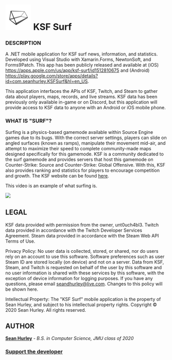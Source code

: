 # ![alt text](https://github.com/hurleysd/KSF_Surf/blob/master/KSF_Surf.iOS/Assets.xcassets/AppIcon.appiconset/Icon80.png "Title App Icon") KSF Surf

### DESCRIPTION
A .NET mobile application for KSF surf news, information, and statistics. Developed using Visual Studio with Xamarin.Forms, NewtonSoft, and Forms9Patch. This app has been publicly released and available at (iOS) https://apps.apple.com/us/app/ksf-surf/id1512810675 and (Android) https://play.google.com/store/apps/details?id=com.seanhurley.KSFSurf&hl=en_US.

This application interfaces the APIs of KSF, Twitch, and Steam to gather data about players, maps, records, and live streams. KSF data has been previously only available in-game or on Discord, but this application will provide access to KSF data to anyone with an Android or iOS mobile phone.

### WHAT IS "SURF"?

Surfing is a physics-based gamemode available within Source Engine games due to its bugs. With the correct server settings, players can slide on angled surfaces (known as ramps), manipulate their movement mid-air, and attempt to maximize their speed to complete community-made maps designed specifically for this gamemode. KSF is a community dedicated to the surf gamemode and provides servers that host this gamemode on Counter-Strike: Source and Counter-Strike: Global Offensive. With this, KSF also provides ranking and statistics for players to encourage competition and growth. The KSF website can be found [here](http://surftimer.com).

This video is an example of what surfing is. 

[![](http://img.youtube.com/vi/tn67W-nsi9M/0.jpg)](http://www.youtube.com/watch?v=tn67W-nsi9M "")

## LEGAL
KSF data provided with permission from the owner, unt0uch4bl3. Twitch data provided in accordance with the Twitch Developer Services Agreement. Steam data provided in accordance with the Steam Web API Terms of Use.

Privacy Policy: No user data is collected, stored, or shared, nor do users rely on an account to use this software. Software preferences such as user Steam ID are stored locally (on device) and not on a server. Data from KSF, Steam, and Twitch is requested on behalf of the user by this software and no user information is shared with these services by this software, with the exception of device information for logging purposes. If you have any questions, please email seandhurley@live.com. Changes to this policy will be shown here.

Intellectual Property: The \"KSF Surf\" mobile application is the property of Sean Hurley, and subject to his intellectual property rights. Copyright © 2020 Sean Hurley. All rights reserved.

## AUTHOR
**[Sean Hurley](https://www.linkedin.com/in/sean-hurley-a147bb1a0/)** - *B.S. in Computer Science, JMU class of 2020* 

### [Support the developer](https://paypal.me/ksfmobiledev)
